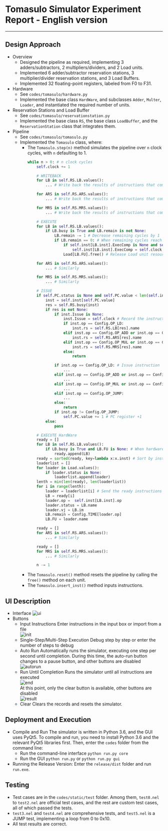 # Tomasulo Simulator Experiment Report - English version

---
## Design Approach
- Overview
    - Designed the pipeline as required, implementing 3 adders/subtractors, 2 multipliers/dividers, and 2 Load units.
    - Implemented 6 adder/subtractor reservation stations, 3 multiplier/divider reservation stations, and 3 Load Buffers.
    - Implemented 32 floating-point registers, labeled from F0 to F31.
- Hardware
    - See `codes/tomasulo/hardware.py`
    - Implemented the base class `HardWare`, and subclasses `Adder`, `Multer`, `Loader`, and instantiated the required number of units.
- Reservation Stations and Load Buffer
    - See `codes/tomasulo/reservationstation.py`
    - Implemented the base class `RS`, the base class `LoadBuffer`, and the `ReservationStation` class that integrates them.
- Pipeline
    - See `codes/tomasulo/tomasulo.py`
    - Implemented the `Tomasulo` class, where:
        - The `Tomasulo.step(n)` method simulates the pipeline over `n` clock cycles, with `n` defaulting to 1.
            ```python
            while n > 0: # n clock cycles
                self.clock += 1

                # WRITEBACK
                for LB in self.RS.LB.values():
                    ... # Write back the results of instructions that completed in the Load Buffer

                for ARS in self.RS.ARS.values():
                    ... # Write back the results of instructions that completed in the adder/subtractor reservation station

                for MRS in self.RS.MRS.values():
                    ... # Write back the results of instructions that completed in the multiplier/divider reservation station

                # EXECUTE
                for LB in self.RS.LB.values():
                    if LB.busy is True and LB.remain is not None:
                        LB.remain -= 1 # Decrease remaining cycles by 1
                        if LB.remain == 0: # When remaining cycles reach 0, record the instruction completion time
                            if self.inst[LB.inst].ExecComp is None and self.inst[LB.inst].rs == LB.name:
                                self.inst[LB.inst].ExecComp = self.clock
                            Load[LB.FU].free() # Release Load unit resources

                for ARS in self.RS.ARS.values():
                    ... # Similarly

                for MRS in self.RS.MRS.values():
                    ... # Similarly

                # ISSUE
                if self.PC.status is None and self.PC.value < len(self.inst): # If there are instructions to issue
                    inst = self.inst[self.PC.value]
                    res = self.RS.busy(inst)
                    if res is not None:
                        if inst.Issue is None:
                            inst.Issue = self.clock # Record the instruction issue time and the name of the issuing reservation station
                            if inst.op == Config.OP_LD:
                                inst.rs = self.RS.LB[res].name
                            elif inst.op == Config.OP_ADD or inst.op == Config.OP_SUB or inst.op == Config.OP_JUMP:
                                inst.rs = self.RS.ARS[res].name
                            elif inst.op == Config.OP_MUL or inst.op == Config.OP_DIV:
                                inst.rs = self.RS.MRS[res].name
                            else:
                                return

                        if inst.op == Config.OP_LD: # Issue instruction
                            ...
                        elif inst.op == Config.OP_ADD or inst.op == Config.OP_SUB:
                            ...
                        elif inst.op == Config.OP_MUL or inst.op == Config.OP_DIV:
                            ...
                        elif inst.op == Config.OP_JUMP:
                            ...
                        else:
                            return
                        if inst.op != Config.OP_JUMP:
                            self.PC.value += 1 # PC register +1
                    else:
                        pass

                # EXECUTE HardWare
                ready = []
                for LB in self.RS.LB.values():
                    if LB.busy is True and LB.FU is None: # When hardware is ready, fetch the ready instructions from the reservation station
                        ready.append(LB)
                ready = sorted(ready, key=lambda x:x.inst) # Sort by instruction ID
                loaderlist = []
                for loader in Load.values():
                    if loader.status is None:
                        loaderlist.append(loader)
                lenth = min(len(ready), len(loaderlist))
                for i in range(lenth):
                    loader = loaderlist[i] # Send the ready instructions to hardware for execution
                    LB = ready[i]
                    loader.op =  self.inst[LB.inst].op
                    loader.status = LB.name
                    loader.vj = LB.im
                    LB.remain = Config.TIME[loader.op]
                    LB.FU = loader.name

                ready = []
                for ARS in self.RS.ARS.values():
                    ... # Similarly

                ready = []
                for MRS in self.RS.MRS.values():
                    ... # Similarly

                n -= 1
            ```
        - The `Tomasulo.reset()` method resets the pipeline by calling the `free()` method on each unit.
        - The `Tomasulo.insert_inst()` method inputs instructions.

## UI Description
- Interface
    ![ui](./ui.png)
- Buttons
    - Input Instructions
        Enter instructions in the input box or import from a file  
        ![init](./init.png)  
    - Single-Step/Multi-Step Execution
        Debug step by step or enter the number of steps to debug  
    - Auto Run
        Automatically runs the simulator, executing one step per second until completion. During this time, the auto-run button changes to a pause button, and other buttons are disabled  
        ![autorun](./autorun.png)  
    - Run Until Completion
        Runs the simulator until all instructions are executed  
        ![end](./end.png)  
        At this point, only the clear button is available, other buttons are disabled  
        ![result](./result.png)  
    - Clear
        Clears the records and resets the simulator.

## Deployment and Execution
- Compile and Run
    The simulator is written in Python 3.6, and the GUI uses PyQt5. To compile and run, you need to install Python 3.6 and the relevant PyQt5 libraries first. Then, enter the `codes` folder from the command line:  
    - Run the command-line interface
        `python run.py core`  
    - Run the GUI
        `python run.py` or `python run.py gui`  
- Running the Release Version:
    Enter the `release/dist` folder and run `run.exe`.

## Testing
- Test cases are in the `codes/static/test` folder. Among them, `test0.nel` to `test2.nel` are official test cases, and the rest are custom test cases, all of which passed the tests.
- `test3.nel` and `test4.nel` are comprehensive tests, and `test5.nel` is a JUMP test, implementing a loop from 0 to 0x10.
- All test results are correct.
